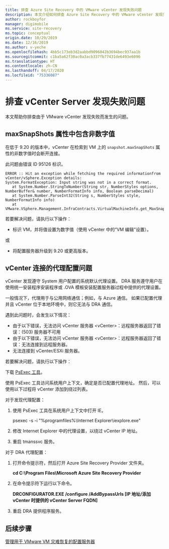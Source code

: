 ```yaml
---
title: 排查 Azure Site Recovery 中的 VMware vCenter 发现失败问题
description: 本文介绍如何排查 Azure Site Recovery 中的 VMware vCenter 发现失败问题。
author: rockboyfor
manager: digimobile
ms.service: site-recovery
ms.topic: conceptual
origin.date: 10/29/2019
ms.date: 12/16/2019
ms.author: v-yeche
ms.openlocfilehash: 4bb5c173eb3d2aabbd9096042b3694bec937aa1b
ms.sourcegitcommit: c1ba5a62f30ac0a3acb337fb77431de6493e6096
ms.translationtype: HT
ms.contentlocale: zh-CN
ms.lasthandoff: 04/17/2020
ms.locfileid: "75336087"
---
```

# <a name="troubleshoot-vcenter-server-discovery-failures"></a>排查 vCenter Server 发现失败问题

本文帮助你排查由于 VMware vCenter 发现失败而发生的问题。

## <a name="non-numeric-values-in-the-maxsnapshots-property"></a>maxSnapShots 属性中包含非数字值

在低于 9.20 的版本中，vCenter 在检索到 VM 上的 `snapshot.maxSnapShots` 属性的非数字值时会断开连接。

此问题由错误 ID 95126 标识。

    ERROR :: Hit an exception while fetching the required informationfrom vCenter/vSphere.Exception details:
    System.FormatException: Input string was not in a correct format.
       at System.Number.StringToNumber(String str, NumberStyles options, NumberBuffer& number, NumberFormatInfo info, Boolean parseDecimal)
       at System.Number.ParseInt32(String s, NumberStyles style, NumberFormatInfo info)
       at VMware.VSphere.Management.InfraContracts.VirtualMachineInfo.get_MaxSnapshots()

若要解决问题，请执行以下操作：

- 标识 VM，并将值设置为数字值（使用 vCenter 中的“VM 编辑”设置）。

或

- 将配置服务器升级到 9.20 或更高版本。

## <a name="proxy-configuration-issues-for-vcenter-connectivity"></a>vCenter 连接的代理配置问题

vCenter 发现遵守 System 用户配置的系统默认代理设置。 DRA 服务遵守用户在使用统一安装程序安装程序或 .OVA 模板安装配置服务器过程中提供的代理设置。 

一般情况下，代理用于与公用网络通信；例如，与 Azure 通信。 如果已配置代理并且 vCenter 位于本地环境中，则它无法与 DRA 通信。

遇到此问题时，会发生以下情况：

- 由于以下错误，无法访问 vCenter 服务器 \<vCenter>：远程服务器返回了错误：(503) 服务器不可用
- 由于以下错误，无法访问 vCenter 服务器 \<vCenter>：远程服务器返回了错误：无法连接到远程服务器。
- 无法连接到 vCenter/ESXi 服务器。

若要解决问题，请执行以下操作：

下载 [PsExec 工具](https://aka.ms/PsExec)。 

使用 PsExec 工具访问系统用户上下文，确定是否已配置代理地址。 然后，可以使用以下过程将 vCenter 添加到绕过列表。

对于发现代理配置：

1. 使用 PsExec 工具在系统用户上下文中打开 IE。

    psexec -s -i "%programfiles%\Internet Explorer\iexplore.exe"

2. 修改 Internet Explorer 中的代理设置，以绕过 vCenter IP 地址。
3. 重启 tmanssvc 服务。

对于 DRA 代理配置：

1. 打开命令提示符，然后打开 Azure Site Recovery Provider 文件夹。

    **cd C:\Program Files\Microsoft Azure Site Recovery Provider**

3. 在命令提示符下运行以下命令。

   **DRCONFIGURATOR.EXE /configure /AddBypassUrls [IP 地址/添加 vCenter 时提供的 vCenter Server FQDN]**

4. 重启 DRA 提供程序服务。

## <a name="next-steps"></a>后续步骤

[管理用于 VMware VM 灾难恢复的配置服务器](/site-recovery/vmware-azure-manage-configuration-server#refresh-configuration-server)

<!-- Update_Description: update meta properties, wording update, update link -->